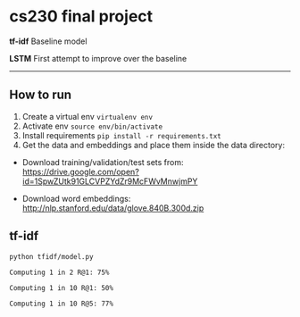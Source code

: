# cs230 final project

**tf-idf** Baseline model

**LSTM** First attempt to improve over the baseline

---

## How to run
1. Create a virtual env
`virtualenv env`
2. Activate env
`source env/bin/activate`
3. Install requirements
`pip install -r requirements.txt`
4. Get the data and embeddings and place them inside the data directory:

 - Download training/validation/test sets from: https://drive.google.com/open?id=1SpwZUtk91GLCVPZYdZr9McFWvMnwjmPY

 - Download word embeddings: http://nlp.stanford.edu/data/glove.840B.300d.zip


## tf-idf
`python tfidf/model.py`

```
Computing 1 in 2 R@1: 75%

Computing 1 in 10 R@1: 50%

Computing 1 in 10 R@5: 77%
````
